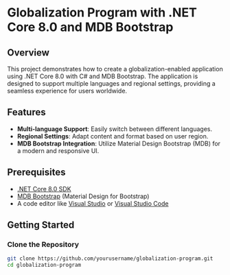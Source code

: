 # Globalization Program with .NET Core 8.0 and MDB Bootstrap

## Overview

This project demonstrates how to create a globalization-enabled application using .NET Core 8.0 with C# and MDB Bootstrap. The application is designed to support multiple languages and regional settings, providing a seamless experience for users worldwide.

## Features

- **Multi-language Support**: Easily switch between different languages.
- **Regional Settings**: Adapt content and format based on user region.
- **MDB Bootstrap Integration**: Utilize Material Design Bootstrap (MDB) for a modern and responsive UI.

## Prerequisites

- [.NET Core 8.0 SDK](https://dotnet.microsoft.com/download/dotnet/8.0)
- [MDB Bootstrap](https://mdbootstrap.com/) (Material Design for Bootstrap)
- A code editor like [Visual Studio](https://visualstudio.microsoft.com/) or [Visual Studio Code](https://code.visualstudio.com/)

## Getting Started

### Clone the Repository

```bash
git clone https://github.com/yourusername/globalization-program.git
cd globalization-program
